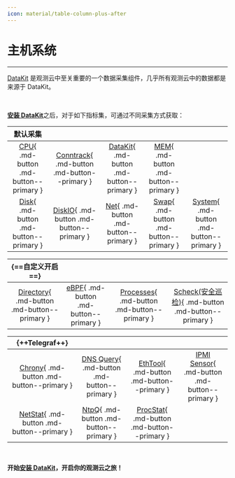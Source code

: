 ```yaml
---
icon: material/table-column-plus-after
---
```

# 主机系统

---

[DataKit](../../datakit/) 是观测云中至关重要的一个数据采集组件，几乎所有观测云中的数据都是来源于 DataKit。

<br/>

[**安装 DataKit**](../../datakit/datakit-install.md)之后，对于如下指标集，可通过不同采集方式获取：

|默认采集 |   |  |  |    |
| :----: | :------: | :------: | :---------------: | :-----------: |
|  [CPU](default/cpu.md){ .md-button .md-button--primary }  | [Conntrack](default/conntrack.md){ .md-button .md-button--primary } | [DataKit](default/datakit.md){ .md-button .md-button--primary } |  [MEM](default/mem.md){ .md-button .md-button--primary }  |
| [Disk](default/disk.md){ .md-button .md-button--primary } |    [DiskIO](default/diskio.md){ .md-button .md-button--primary }    |     [Net](default/net.md){ .md-button .md-button--primary }     | [Swap](default/swap.md){ .md-button .md-button--primary } | [System](default/system.md){ .md-button .md-button--primary } |


|  {==**自定义开启**==}  |  |    |   |
| :---------------------------------------------------------: | :---------------------------------------------------------: | :---------------------------------------------------------: | :-------------------------------------------------------------: |
| [Directory](directory.md){ .md-button .md-button--primary } |      [eBPF](ebpf.md){ .md-button .md-button--primary }      | [Processes](processes.md){ .md-button .md-button--primary } | [Scheck(安全巡检)](scheck.md){ .md-button .md-button--primary } |


|                     {++**Telegraf**++}                      |                                                             |                                                             |                                                                 |
| :---------------------------------------------------------: | :---------------------------------------------------------: | :---------------------------------------------------------: | :-------------------------------------------------------------: |
|    [Chrony](chrony.md){ .md-button .md-button--primary }    | [DNS Query](dns-query.md){ .md-button .md-button--primary } |   [EthTool](ethtool.md){ .md-button .md-button--primary }   | [IPMI Sensor](ipmi-sensor.md){ .md-button .md-button--primary } |
|   [NetStat](netstat.md){ .md-button .md-button--primary }   |      [NtpQ](ntpq.md){ .md-button .md-button--primary }      |  [ProcStat](procstat.md){ .md-button .md-button--primary }  |                                                                 |     |

<br/>

**开始[安装 DataKit](../../datakit/datakit-install.md)，开启你的观测云之旅！**
